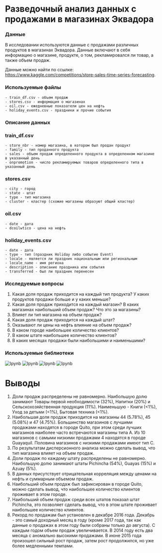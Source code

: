 # Разведочный анализ данных с продажами в магазинах Эквадора

### Данные

В исследовании используются данные с продажами различных продуктов в магазинах Эквадора. Данные включают в себя информацию о магазине, продукте, о том, рекламировался ли товар, а также объем продаж.

Данные можно найти по ссылке: https://www.kaggle.com/competitions/store-sales-time-series-forecasting.

### Используемые файлы
```
- train_df.csv - объем продаж
- stores.csv - информация о магазинах
- oil.csv - ежедневные показатели цен на нефть
- holiday_events.csv - праздники и прочие события
```

### Описание данных

### train_df.csv

```
- store_nbr - номер магазина, в котором был продан продукт
- family - тип проданного продукта
- sales - объем продаж определенного продукта в определенном магазине в указанный день
- onpromotion - число рекламируемых товаров определенного типа в указанный день
```

### stores.csv

```
- city - город
- state - штат
- type - тип магазина
- cluster - кластер (схожие магазины образуют общий кластер)
```

### oil.csv

```
- date - дата
- dcoilwtico - цена на нефть
```

### holiday_events.csv

```
- date - дата
- type - тип (праздник Holiday либо событие Event)
- locale - является ли праздник национальным или региональным
- locale_name - имя региона
- description - описание праздника или события
- transferred - был ли праздник перенесен
```

### Исследуемые вопросы

1. Какая доля продаж приходится на каждый тип продукта? У каких продуктов продажи больше и у каких меньше?
2. Какая доля продаж приходится на каждый магазин? В каких магазинах наибольший объем продаж? Что это за магазины?
3. Влияет ли тип магазина на объем продаж?
4. Какая доля продаж приходится на каждый штат?
5. Оказывают ли цены на нефть влияние на объем продаж?
6. В каком городе наибольшее количество клиентов?
7. В каком штате наибольшее количество клиентов?
8. В каких месяцах продажи были наибольшими и наименьшими?

### Используемые библиотеки

![Ipynb](https://img.shields.io/badge/Python-pandas-blue.svg?style=flat&logo=python&logoColor=white)
![Ipynb](https://img.shields.io/badge/Python-numpy-blue.svg?style=flat&logo=python&logoColor=white)
![Ipynb](https://img.shields.io/badge/Python-plotly-blue.svg?style=flat&logo=python&logoColor=white)
![Ipynb](https://img.shields.io/badge/Python-scipy-blue.svg?style=flat&logo=python&logoColor=white)

# Выводы

1. Доли продаж распределены не равномерно. Наибольшую долю занимают Товары первой необходимости (32%), Напитки (20%) и Сельскохозяйственная продукция (11%). Наименьшую - Книги (<1%), Уход за детьми (<1%), Бытовая техника (<1%).
2. Наибольшая доля продаж приходится на магазины 44 (5.78%), 45 (5.08%) и 47 (4.75%). Большинство магазинов с лучшими продажами находятся в городе Quito, при этом среди лучших магазинов наиболее часто встречаются магазины типа A. Из 10 магазинов с самыми низкими продажами 4 находятся в городе Guayaquil. Половина магазинов с низкими продажами имеют тип C.
3. По результатам дисперсионного анализа можно сделать вывод, что тип магазина влияет на объем продаж.
4. Доли продаж по каждому штату распределены не равномерно. Наибольшую долю занимают штаты Pichincha (54%), Guayas (15%) и Azuay (5%).
5. В данных присутствует отрицательная корреляция между ценами на нефть и суммарным объемом продаж.
6. Наибольший объем продаж был зафиксирован в городе Quito, можно сделать вывод, что наибольшее количество клиентов проживает в этом городе.
7. Наибольший объем продаж среди всех штатов показал штат Pichincha, это позволяет сделать вывод, что в этом штате проживает наибольшее количество клиентов.
8. Рекорд по продажам был установлен в декабре 2016 года. Декабрь - это самый доходный месяц в году (кроме 2017 года, так как данные о продажах в этом году были собраны только до августа). С каждым годом объем продаж увеличивается. В 2014 году есть два месяца с аномально высокими продажами. В июне 2015 года произошел сильный рост продаж, затем рост продолжился, но уже более медленными темпами.

